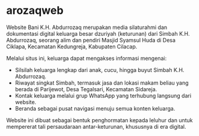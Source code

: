 # arozaqweb
Website Bani K.H. Abdurrozaq merupakan media silaturahmi dan dokumentasi digital keluarga besar dzuriyah (keturunan) dari Simbah K.H. Abdurrozaq, seorang alim dan pendiri Masjid Syamsul Huda di Desa Ciklapa, Kecamatan Kedungreja, Kabupaten Cilacap.

Melalui situs ini, keluarga dapat mengakses informasi mengenai:

- Silsilah keluarga lengkap dari anak, cucu, hingga buyut Simbah K.H. Abdurrozaq.
- Riwayat singkat Simbah, termasuk jasa dan lokasi makam beliau yang berada di Parijewot, Desa Tegalsari, Kecamatan Sidareja.
- Kontak keluarga melalui grup WhatsApp yang terhubung langsung dari website.
- Beranda sebagai pusat navigasi menuju semua konten keluarga.

Website ini dibuat sebagai bentuk penghormatan kepada leluhur dan untuk mempererat tali persaudaraan antar-keturunan, khususnya di era digital.
